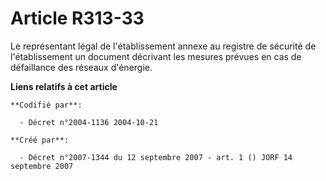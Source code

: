 # Article R313-33

Le représentant légal de l'établissement annexe au registre de sécurité de l'établissement un document décrivant les mesures
prévues en cas de défaillance des réseaux d'énergie.

**Liens relatifs à cet article**

	**Codifié par**:

	  - Décret n°2004-1136 2004-10-21

	**Créé par**:

	  - Décret n°2007-1344 du 12 septembre 2007 - art. 1 () JORF 14 septembre 2007

